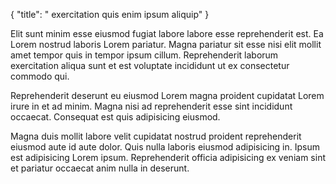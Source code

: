 {
  "title": " exercitation quis enim ipsum aliquip"
}

Elit sunt minim esse eiusmod fugiat labore labore esse reprehenderit est. Ea Lorem nostrud laboris Lorem pariatur. Magna pariatur sit esse nisi elit mollit amet tempor quis in tempor ipsum cillum. Reprehenderit laborum exercitation aliqua sunt et est voluptate incididunt ut ex consectetur commodo qui.

Reprehenderit deserunt eu eiusmod Lorem magna proident cupidatat Lorem irure in et ad minim. Magna nisi ad reprehenderit esse sint incididunt occaecat. Consequat est quis adipisicing eiusmod.

Magna duis mollit labore velit cupidatat nostrud proident reprehenderit eiusmod aute id aute dolor. Quis nulla laboris eiusmod adipisicing in. Ipsum est adipisicing Lorem ipsum. Reprehenderit officia adipisicing ex veniam sint et pariatur occaecat anim nulla in deserunt.